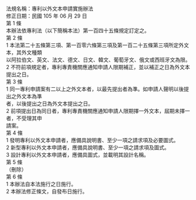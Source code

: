 法規名稱：專利以外文本申請實施辦法  
修正日期：民國 105 年 06 月 29 日  
第 1 條  
本辦法依專利法（以下簡稱本法）第一百四十五條規定訂定之。  
第 2 條  
1 本法第二十五條第三項、第一百零六條第三項及第一百二十五條第三項所定外文本，其外文種類  
以阿拉伯文、英文、法文、德文、日文、韓文、葡萄牙文、俄文或西班牙文為限。  
2 不符前項規定者，專利專責機關應通知申請人限期補正，並以補正之日為外文本提出之日。  
第 3 條  
1 同一專利申請案有二以上之外文本者，以最先提出者為準。如申請人聲明以後提出之外文本為準  
者，以後提出之日為外文本提出之日。  
2 前項提出日為同日者，專利專責機關應通知申請人限期擇一外文本，屆期未擇一者，不受理其申  
請案。  
第 4 條  
1 發明專利以外文本申請者，應備具說明書、至少一項之請求項及必要圖式。  
2 新型專利以外文本申請者，應備具說明書、至少一項之請求項及圖式。  
3 設計專利以外文本申請者，應備具圖式，並載明其設計名稱。  
第 5 條  
（刪除）  
第 6 條  
1 本辦法自本法施行之日施行。  
2 本辦法修正條文，自發布日施行。  


